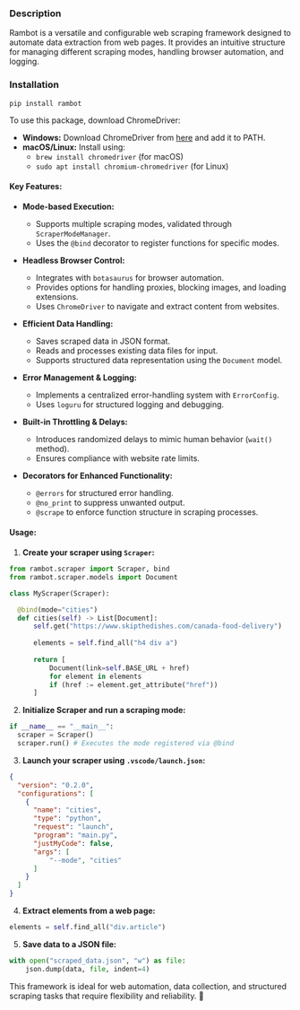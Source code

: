 ### **Description**  

Rambot is a versatile and configurable web scraping framework designed to automate data extraction from web pages. It provides an intuitive structure for managing different scraping modes, handling browser automation, and logging.  

### **Installation**

`pip install rambot`

To use this package, download ChromeDriver:
- **Windows:** Download ChromeDriver from [here](https://sites.google.com/chromium.org/driver/downloads) and add it to PATH.
- **macOS/Linux:** Install using:
  - `brew install chromedriver` (for macOS)
  - `sudo apt install chromium-chromedriver` (for Linux)

#### **Key Features:**  
- **Mode-based Execution:**  
  - Supports multiple scraping modes, validated through `ScraperModeManager`.  
  - Uses the `@bind` decorator to register functions for specific modes.  

- **Headless Browser Control:**  
  - Integrates with `botasaurus` for browser automation.  
  - Provides options for handling proxies, blocking images, and loading extensions.  
  - Uses `ChromeDriver` to navigate and extract content from websites.  

- **Efficient Data Handling:**  
  - Saves scraped data in JSON format.  
  - Reads and processes existing data files for input.  
  - Supports structured data representation using the `Document` model.  

- **Error Management & Logging:**  
  - Implements a centralized error-handling system with `ErrorConfig`.  
  - Uses `loguru` for structured logging and debugging.  

- **Built-in Throttling & Delays:**  
  - Introduces randomized delays to mimic human behavior (`wait()` method).  
  - Ensures compliance with website rate limits.  

- **Decorators for Enhanced Functionality:**  
  - `@errors` for structured error handling.  
  - `@no_print` to suppress unwanted output.  
  - `@scrape` to enforce function structure in scraping processes.  

#### **Usage:**
1. **Create your scraper using `Scraper`:**
  ```python
  from rambot.scraper import Scraper, bind
  from rambot.scraper.models import Document

  class MyScraper(Scraper):

    @bind(mode="cities")
    def cities(self) -> List[Document]:
        self.get("https://www.skipthedishes.com/canada-food-delivery")
        
        elements = self.find_all("h4 div a")
        
        return [
            Document(link=self.BASE_URL + href)
            for element in elements
            if (href := element.get_attribute("href"))
        ]
  ```

2. **Initialize Scraper and run a scraping mode:**  
  ```python
  if __name__ == "__main__":
    scraper = Scraper()
    scraper.run() # Executes the mode registered via @bind
  ```

3. **Launch your scraper using `.vscode/launch.json`:**  
  ```json
  {
    "version": "0.2.0",
    "configurations": [
      {
        "name": "cities",
        "type": "python",
        "request": "launch",
        "program": "main.py",
        "justMyCode": false,
        "args": [
            "--mode", "cities"
        ]
      }
    ]
  }
  ```

4. **Extract elements from a web page:**  
  ```python
  elements = self.find_all("div.article")
  ```

5. **Save data to a JSON file:**  
  ```python
  with open("scraped_data.json", "w") as file:
      json.dump(data, file, indent=4)
  ```

This framework is ideal for web automation, data collection, and structured scraping tasks that require flexibility and reliability. 🚀